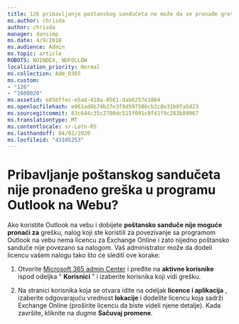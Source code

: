 ```yaml
---
title: 126 pribavljanje poštanskog sandučeta ne može da se pronađe greška u OWI?
ms.author: chrisda
author: chrisda
manager: dansimp
ms.date: 4/9/2018
ms.audience: Admin
ms.topic: article
ROBOTS: NOINDEX, NOFOLLOW
localization_priority: Normal
ms.collection: Adm_O365
ms.custom:
- "126"
- "1600020"
ms.assetid: e85bffec-e5ad-418a-8561-dab6257e1864
ms.openlocfilehash: e061ad6b74b27e3f0d597586cb2c8e31b8fa5d23
ms.sourcegitcommit: 83c644c35c2700dc515f091c8f41f9c283b89967
ms.translationtype: MT
ms.contentlocale: sr-Latn-RS
ms.lasthandoff: 04/02/2020
ms.locfileid: "43105253"
---
```

# <a name="getting-a-mailbox-not-found-error-in-outlook-on-the-web"></a>Pribavljanje poštanskog sandučeta nije pronađeno greška u programu Outlook na Webu?

Ako koristite Outlook na vebu i dobijete **poštansko sanduče nije moguće pronaći za** grešku, nalog koji ste koristili za povezivanje sa programom Outlook na vebu nema licencu za Exchange Online i zato nijedno poštansko sanduče nije povezano sa nalogom. Vaš administrator može da dodeli licencu vašem nalogu tako što će slediti ove korake:

1. Otvorite [Microsoft 365 admin Center](https://portal.office.com/adminportal/home#/homepage) i pređite na **aktivne korisnike** ispod odeljka " **Korisnici** " i izaberite korisnika koji vidi grešku.

2. Na stranici korisnika koja se otvara idite na odeljak **licence i aplikacija** , izaberite odgovarajuću vrednost **lokacije** i dodelite licencu koja sadrži Exchange Online (proširite licencu da biste videli njene detalje). Kada završite, kliknite na dugme **Sačuvaj promene**.
